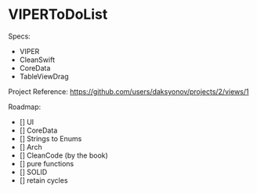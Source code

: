 #  VIPERToDoList

Specs:
- VIPER
- CleanSwift
- CoreData
- TableViewDrag

Project Reference:
https://github.com/users/daksyonov/projects/2/views/1

Roadmap:
- [] UI
- [] CoreData
- [] Strings to Enums
- [] Arch
- [] CleanCode (by the book)
- [] pure functions	
- [] SOLID
- [] retain cycles
